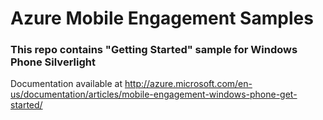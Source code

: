 # Azure Mobile Engagement Samples

### This repo contains "Getting Started" sample for Windows Phone Silverlight

Documentation available at http://azure.microsoft.com/en-us/documentation/articles/mobile-engagement-windows-phone-get-started/

